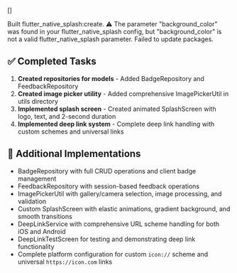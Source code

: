 []

Built flutter_native_splash:create.
⚠️ The parameter "background_color" was found in your flutter_native_splash config, but "background_color" is not a valid flutter_native_splash parameter.
Failed to update packages.

## ✅ Completed Tasks

1. **Created repositories for models** - Added BadgeRepository and FeedbackRepository
2. **Created image picker utility** - Added comprehensive ImagePickerUtil in utils directory
3. **Implemented splash screen** - Created animated SplashScreen with logo, text, and 2-second duration
4. **Implemented deep link system** - Complete deep link handling with custom schemes and universal links

## 🔧 Additional Implementations

- BadgeRepository with full CRUD operations and client badge management
- FeedbackRepository with session-based feedback operations
- ImagePickerUtil with gallery/camera selection, image processing, and validation
- Custom SplashScreen with elastic animations, gradient background, and smooth transitions
- DeepLinkService with comprehensive URL scheme handling for both iOS and Android
- DeepLinkTestScreen for testing and demonstrating deep link functionality
- Complete platform configuration for custom `icon://` scheme and universal `https://icon.com` links 

